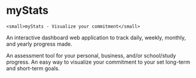 # myStats
    <small>myStats - Visualize your commitment</small>

<p>An interactive dashboard web application to track daily, weekly, monthly, and yearly progress made.</p>

<p>An assessment tool for your personal, business, and/or school/study progress. An easy way to visualize your commitment to your set long-term and short-term goals.</p>
